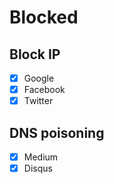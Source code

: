 # Blocked

## Block IP
- [x] Google
- [x] Facebook
- [x] Twitter

## DNS poisoning
- [x] Medium
- [x] Disqus